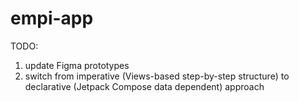 # empi-app

TODO:
1. update Figma prototypes
2. switch from imperative (Views-based step-by-step structure) to declarative (Jetpack Compose data dependent) approach
